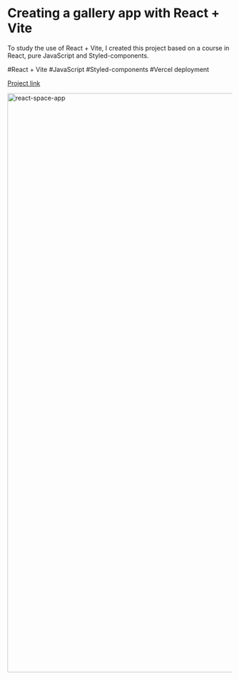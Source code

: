 # Creating a gallery app with React + Vite

To study the use of React + Vite, I created this project based on a course in React, pure JavaScript and Styled-components.

#React + Vite
#JavaScript
#Styled-components
#Vercel deployment

[Project link](https://react-space-app-phi.vercel.app/)

<img width="1300" alt="react-space-app" src="https://github.com/user-attachments/assets/6ccc1985-2d5d-435e-a2d1-22f21ba6e74a">
